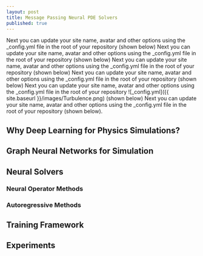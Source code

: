 ```yaml
---
layout: post
title: Message Passing Neural PDE Solvers
published: true
---
```


Next you can update your site name, avatar and other options using the _config.yml file in the root of your repository (shown below) Next you can update your site name, avatar and other options using the _config.yml file in the root of your repository (shown below) Next you can update your site name, avatar and other options using the _config.yml file in the root of your repository (shown below) Next you can update your site name, avatar and other options using the _config.yml file in the root of your repository (shown below) Next you can update your site name, avatar and other options using the _config.yml file in the root of your repository ![_config.yml]({{ site.baseurl }}/images/Turbulence.png) (shown below) Next you can update your site name, avatar and other options using the _config.yml file in the root of your repository (shown below).

## Why Deep Learning for Physics Simulations?

## Graph Neural Networks for Simulation

## Neural Solvers
### Neural Operator Methods
### Autoregressive Methods

## Training Framework

## Experiments
